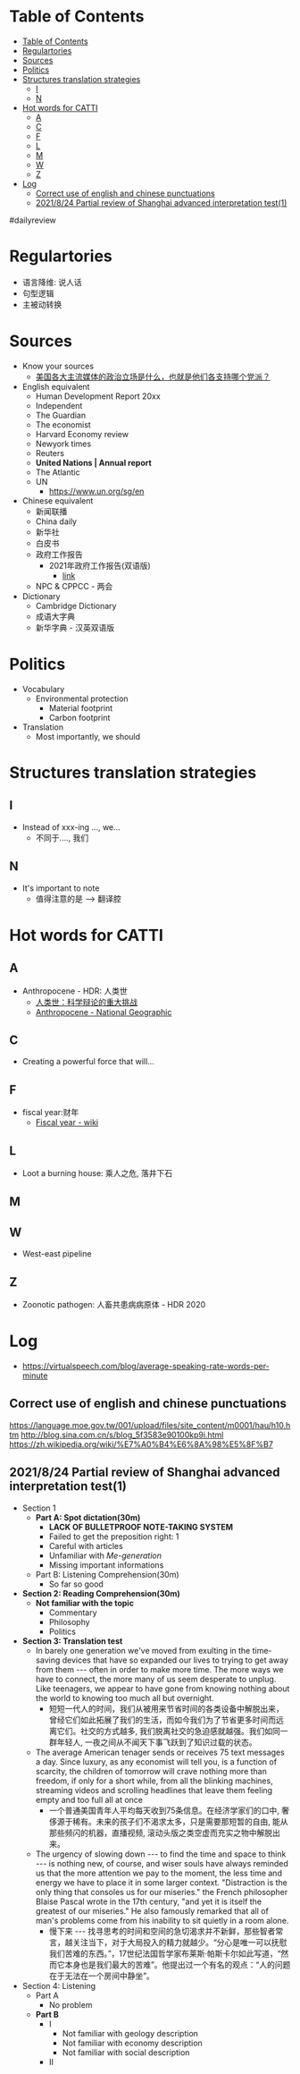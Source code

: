 # Table of Contents
- [Table of Contents](#table-of-contents)
- [Regulartories](#regulartories)
- [Sources](#sources)
- [Politics](#politics)
- [Structures translation strategies](#structures-translation-strategies)
  - [I](#i)
  - [N](#n)
- [Hot words for CATTI](#hot-words-for-catti)
  - [A](#a)
  - [C](#c)
  - [F](#f)
  - [L](#l)
  - [M](#m)
  - [W](#w)
  - [Z](#z)
- [Log](#log)
  - [Correct use of english and chinese punctuations](#correct-use-of-english-and-chinese-punctuations)
  - [2021/8/24 Partial review of Shanghai advanced interpretation test(1)](#2021824-partial-review-of-shanghai-advanced-interpretation-test1)

#dailyreview

# Regulartories
- 语言降维: 说人话
- 句型逻辑
- 主被动转换
# Sources
- Know your sources
  - [美国各大主流媒体的政治立场是什么，也就是他们各支持哪个党派？](https://www.zhihu.com/question/21723509)
- English equivalent
  - Human Development Report 20xx
  - Independent
  - The Guardian
  - The economist
  - Harvard Economy review
  - Newyork times
  - Reuters
  - **United Nations | Annual report**
  - The Atlantic
  - UN
    - https://www.un.org/sg/en
- Chinese equivalent
  - 新闻联播
  - China daily
  - 新华社
  - 白皮书
  - 政府工作报告
    - 2021年政府工作报告(双语版)
      - [link](https://drive.google.com/file/d/1ibZw5F4Bq7HJFUK5CtR0Qr8B2N-kcpnJ/view?usp=sharing)
  - NPC & CPPCC - 两会
- Dictionary
  - Cambridge Dictionary
  - 成语大字典
  - 新华字典 - 汉英双语版
# Politics
- Vocabulary
  - Environmental protection
    - Material footprint
    - Carbon footprint
- Translation
  - Most importantly, we should 

# Structures translation strategies
## I
- Instead of xxx-ing ..., we...
  - 不同于...., 我们
## N
- It's important to note
  - 值得注意的是 --> 翻译腔


# Hot words for CATTI
## A
- Anthropocene - HDR: 人类世
  - [人类世：科学辩论的重大挑战](https://zh.unesco.org/courier/2018-2/ren-lei-shi-ke-xue-bian-lun-chong-da-tiao-zhan#:~:text=%E7%BB%BF%E8%89%B2%E5%92%8C%E5%B9%B3%E7%BB%84%E7%BB%87%E7%A0%B4%E5%86%B0%E8%88%B9%22%E6%9E%81%E5%9C%B0%E6%9B%99%E5%85%89%E5%8F%B7%22%E7%9A%84%E6%88%90%E5%91%98%E5%B8%AE%E5%8A%A9%E8%89%BA%E6%9C%AF%E5%AE%B6%E7%BA%A6%E7%BF%B0%C2%B7%E5%A5%8E%E6%A0%BC%E5%9C%A8%E5%8C%97%E6%9E%81%E7%82%B9%20800%20%E5%8D%83%E7%B1%B3%E5%A4%84%E7%9A%84%E5%8C%97%E6%9E%81%E6%B5%B7%E5%86%B0%E4%B8%8A%20%E9%87%8D%E6%96%B0%E7%BB%98%E5%88%B6%E4%BA%86%E8%BE%BE%C2%B7%E8%8A%AC%E5%A5%87%E7%9A%84%E7%BB%8F,%E5%85%B8%E4%BA%BA%E4%BD%93%E7%B4%A0%E6%8F%8F%E3%80%82.%20%22%E4%BA%BA%E7%B1%BB%E4%B8%96%22%EF%BC%88Anthropocene%EF%BC%89%E4%B8%80%E8%AF%8D%E7%9A%84%E4%BA%A7%E7%94%9F%E6%98%AF%E7%94%A8%E4%BB%A5%E8%80%83%E8%99%91%E6%B8%A9%E5%AE%A4%E6%B0%94%E4%BD%93%E7%9A%84%E5%8A%A0%E9%80%9F%E7%A7%AF%E7%B4%AF%E5%AF%B9%E6%B0%94%E5%80%99%E5%92%8C%E7%94%9F%E7%89%A9%E5%A4%9A%E6%A0%B7%E6%80%A7%E4%BA%A7%E7%94%9F%E7%9A%84%E5%BD%B1%E5%93%8D%EF%BC%8C%E4%BB%A5%E5%8F%8A%E5%AF%B9%E8%87%AA%E7%84%B6%E8%B5%84%E6%BA%90%E7%9A%84%E8%BF%87%E5%BA%A6%E6%B6%88%E8%80%97%E6%89%80%E9%80%A0%E6%88%90%E7%9A%84%E4%B8%8D%E5%8F%AF%E9%80%86%E8%BD%AC%E7%9A%84%E7%A0%B4%E5%9D%8F%E3%80%82.%20%E4%BD%86%E6%88%91%E4%BB%AC%E6%98%AF%E5%90%A6%E9%9C%80%E8%A6%81%E5%B0%86%E4%B9%8B%E5%88%92%E4%B8%BA%E4%B8%80%E4%B8%AA%E6%96%B0%E7%9A%84%E5%9C%B0%E8%B4%A8%E6%97%B6%E4%BB%A3%EF%BC%9F.%20%E7%A7%91%E5%AD%A6%E5%AE%B6%E4%BB%AC%E5%AF%B9%E6%AD%A4%E4%BB%8D%E5%9C%A8%E8%BE%A9%E8%AE%BA%EF%BC%8C%E8%A7%A3%E5%86%B3%E6%96%B9%E6%A1%88%E5%B0%9A%E6%9C%89%E5%BE%85%E6%8E%A2%E5%AF%BB%E3%80%82.%20%E5%AE%9E%E9%99%85%E4%B8%8A%EF%BC%8C%E6%88%91%E4%BB%AC%E6%AD%A3%E5%9C%A8%E7%9B%AE%E7%9D%B9%E4%B8%80%E7%A7%8D%E9%9B%86%E4%BD%93%E5%BD%A2%E5%BC%8F%E7%9A%84%E5%90%A6%E5%AE%9A%EF%BC%8C%E8%BF%99%E6%98%AF%E7%94%B1%E5%AF%B9%E8%BF%9B%E6%AD%A5%E3%80%81%E6%B6%88%E8%B4%B9%E4%B8%BB%E4%B9%89%E6%84%8F%E8%AF%86%E5%BD%A2%E6%80%81%E5%92%8C%E5%BC%BA%E5%A4%A7%E7%9A%84%E7%BB%8F%E6%B5%8E%E6%B8%B8%E8%AF%B4%E5%9B%A2%E4%BD%93%E7%9A%84%E8%BD%BB%E4%BF%A1%E6%89%80%E8%87%B4%E3%80%82.)
  - [Anthropocene - National Geographic](https://www.nationalgeographic.org/encyclopedia/anthropocene/)
## C
- Creating a powerful force that will...

## F
- fiscal year:财年
  - [Fiscal year - wiki](https://en.wikipedia.org/wiki/Fiscal_year)
## L
- Loot a burning house: 乘人之危, 落井下石

## M
## W
- West-east pipeline
## Z
- Zoonotic pathogen: 人畜共患病病原体 - HDR 2020



# Log
- https://virtualspeech.com/blog/average-speaking-rate-words-per-minute


## Correct use of english and chinese punctuations
https://language.moe.gov.tw/001/upload/files/site_content/m0001/hau/h10.htm
http://blog.sina.com.cn/s/blog_5f3583e90100kp9i.html
https://zh.wikipedia.org/wiki/%E7%A0%B4%E6%8A%98%E5%8F%B7


## 2021/8/24 Partial review of Shanghai advanced interpretation test(1)
- Section 1
  - **Part A: Spot dictation(30m)**
    - **LACK OF BULLETPROOF NOTE-TAKING SYSTEM**
    - Failed to get the preposition right: 1
    - Careful with articles
    - Unfamiliar with *Me-generation*
    - Missing important informations
  - Part B: Listening Comprehension(30m)
    - So far so good
- **Section 2: Reading Comprehension(30m)**
  - **Not familiar with the topic**
    - Commentary
    - Philosophy
    - Politics
- **Section 3: Translation test**
  - In barely one generation we've moved from exulting in the time-saving devices that have so expanded our lives to trying to get away from them --- often in order to make more time. The more ways we have to connect, the more many of us seem desperate to unplug. Like teenagers, we appear to have gone from knowing nothing about the world to knowing too much all but overnight.
    - 短短一代人的时间，我们从被用来节省时间的各类设备中解脱出来，曾经它们如此拓展了我们的生活，而如今我们为了节省更多时间而远离它们。社交的方式越多, 我们脱离社交的急迫感就越强。我们如同一群年轻人, 一夜之间从不闻天下事飞跃到了知识过载的状态。
  - The average American tenager sends or receives 75 text messages a day. Since luxury, as any economist will tell you, is a function of scarcity, the children of tomorrow will crave nothing more than freedom, if only for a short while, from all the blinking machines, streaming videos and scrolling headlines that leave them feeling empty and too full all at once
    - 一个普通美国青年人平均每天收到75条信息。在经济学家们的口中, 奢侈源于稀有。未来的孩子们不渴求太多，只是需要那短暂的自由, 能从那些频闪的机器，直播视频, 滚动头版之类空虚而充实之物中解脱出来。
  - The urgency of slowing down --- to find the time and space to think --- is nothing new, of course, and wiser souls have always reminded us that the more attention we pay to the moment, the less time and energy we have to place it in some larger context. "Distraction is the only thing that consoles us for our miseries." the French philosopher Blaise Pascal wrote in the 17th century, "and yet it is itself the greatest of our miseries." He also famously remarked that all of man's problems come from his inability to sit quietly in a room alone.
    - 慢下来 --- 找寻思考的时间和空间的急切渴求并不新鲜，那些智者常言，越关注当下，对于大局投入的精力就越少。“分心是唯一可以抚慰我们苦难的东西。”，17世纪法国哲学家布莱斯·帕斯卡尔如此写道，“然而它本身也是我们最大的苦难”。他提出过一个有名的观点：“人的问题在于无法在一个房间中静坐”。
- Section 4: Listening
  - Part A
    - No problem
  - **Part B**
    - I
      - Not familiar with geology description
      - Not familiar with economy description
      - Not familiar with social description
    - II